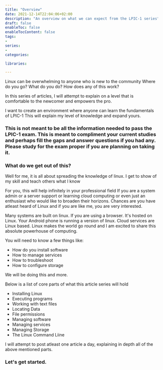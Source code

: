 ```yaml
---
title: "Overview"
date: 2021-12-14T22:04:06+02:00
description: "An overview on what we can expect from the LPIC-1 series"
draft: false
enableToc: false
enableTocContent: false
tags:
-
series:
-
categories:

libraries:

---
```



Linux can be overwhelming to anyone who is new to the community
Where do you go?
What do you do?
How does any of this work?

In this series of articles, I will attempt to explain on a level that is comfortable to the newcomer and empowers the pro.

I want to create an environment where anyone can learn the fundamentals of LPIC-1
This will explain my level of knowledge and expand yours.

### This is not meant to be all the information needed to pass the LPIC-1 exam. This is meant to compliment your current studies and perhaps fill the gaps and answer questions if you had any. Please study for the exam proper if you are planning on taking it.

### What do we get out of this?

Well for me, it is all about spreading the knowledge of linux. I get to show of my skill and teach others what I know

For you, this will help infinitely in your professional field 
If you are a system admin or a server support or learning cloud computing or even just an enthusiast who would like to broaden their horizons. Chances are you have atleast heard of Linux and if you are like me, you are very interested.

Many systems are built on linux. If you are using a browser. It's hosted on Linux. Your Android phone is running a version of linux. Cloud services are Linux based. Linux makes the world go round and I am excited to share this absolute powerhouse of computing.

You will need to know a few things like:

* How do you install software
* How to manage services
* How to troubleshoot
* How to configure storage

We will be doing this and more.


Below is a list of core parts of what this article series will hold

* Installing Linux
* Executing programs
* Working with text files
* Locating Data
* File permissions
* Managing software
* Managing services
* Managing Storage
* The Linux Command Liine

I will attempt to post atleast one article a day, explaining in depth all of the above mentioned parts.

### Let's get started.